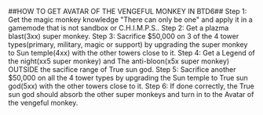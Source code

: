 ##HOW TO GET AVATAR OF THE VENGEFUL MONKEY IN BTD6##
Step 1: Get the magic monkey knowledge "There can only be one" and apply it in a gamemode that is not sandbox or C.H.I.M.P.S..
Step 2: Get a plazma blast(3xx) super monkey.
Step 3: Sacrifice $50,000 on 3 of the 4 tower types(primary, military, magic or support) by upgrading the super monkey to Sun temple(4xx) with the other towers close to it.
Step 4: Get a Legend of the night(xx5 super monkey) and The anti-bloon(x5x super monkey) OUTSIDE the sacifice range of True sun god.
Step 5: Sacrifice another $50,000 on all the 4 tower types by upgrading the Sun temple to True sun god(5xx) with the other towers close to it.
Step 6: If done correctly, the True sun god should absorb the other super monkeys and turn in to the Avatar of the vengeful monkey.

